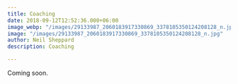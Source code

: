 ```yaml
---
title: Coaching
date: 2018-09-12T12:52:36.000+06:00
image_webp: "/images/29133987_2060183917330869_3378105350124208128_n.jpg"
image: "/images/29133987_2060183917330869_3378105350124208128_n.jpg"
author: Neil Sheppard
description: Coaching

---
```

Coming soon.
